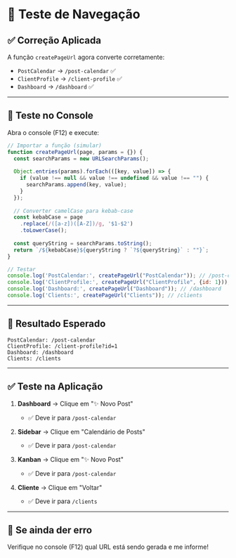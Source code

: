 # 🧪 Teste de Navegação

## ✅ Correção Aplicada

A função `createPageUrl` agora converte corretamente:
- `PostCalendar` → `/post-calendar` ✅
- `ClientProfile` → `/client-profile` ✅
- `Dashboard` → `/dashboard` ✅

---

## 🧪 Teste no Console

Abra o console (F12) e execute:

```javascript
// Importar a função (simular)
function createPageUrl(page, params = {}) {
  const searchParams = new URLSearchParams();
  
  Object.entries(params).forEach(([key, value]) => {
    if (value !== null && value !== undefined && value !== "") {
      searchParams.append(key, value);
    }
  });
  
  // Converter camelCase para kebab-case
  const kebabCase = page
    .replace(/([a-z])([A-Z])/g, '$1-$2')
    .toLowerCase();
  
  const queryString = searchParams.toString();
  return `/${kebabCase}${queryString ? `?${queryString}` : ""}`;
}

// Testar
console.log('PostCalendar:', createPageUrl("PostCalendar")); // /post-calendar
console.log('ClientProfile:', createPageUrl("ClientProfile", {id: 1})); // /client-profile?id=1
console.log('Dashboard:', createPageUrl("Dashboard")); // /dashboard
console.log('Clients:', createPageUrl("Clients")); // /clients
```

---

## 🎯 Resultado Esperado

```
PostCalendar: /post-calendar
ClientProfile: /client-profile?id=1
Dashboard: /dashboard
Clients: /clients
```

---

## ✅ Teste na Aplicação

1. **Dashboard** → Clique em "✨ Novo Post"
   - ✅ Deve ir para `/post-calendar`

2. **Sidebar** → Clique em "Calendário de Posts"
   - ✅ Deve ir para `/post-calendar`

3. **Kanban** → Clique em "✨ Novo Post"
   - ✅ Deve ir para `/post-calendar`

4. **Cliente** → Clique em "Voltar"
   - ✅ Deve ir para `/clients`

---

## 🐛 Se ainda der erro

Verifique no console (F12) qual URL está sendo gerada e me informe! 